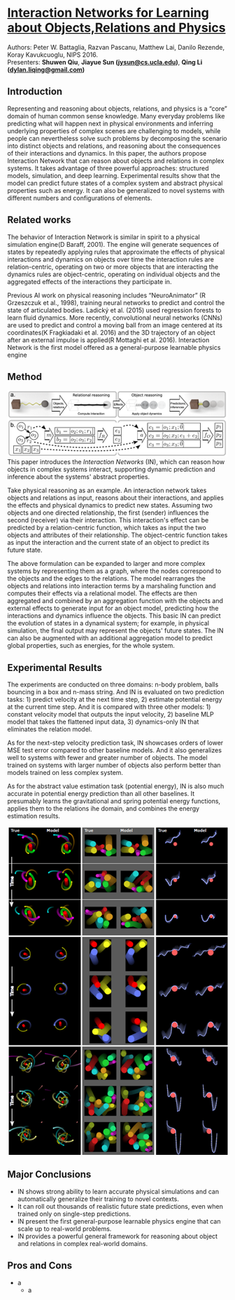 # [Interaction Networks for Learning about Objects,Relations and Physics](https://arxiv.org/abs/1612.00222)
Authors: Peter W. Battaglia, Razvan Pascanu, Matthew Lai, Danilo Rezende, Koray Kavukcuoglu, NIPS 2016.  
Presenters: **Shuwen Qiu**, **Jiayue Sun (jysun@cs.ucla.edu)**, **Qing Li (dylan.liqing@gmail.com)**

## Introduction
Representing and reasoning about objects, relations, and physics is a “core” domain of human common sense knowledge. Many everyday problems like predicting what will happen next in physical environments and inferring underlying properties of complex scenes are challenging to models, while people can nevertheless solve such problems by decomposing the scenario into distinct objects and relations, and reasoning about the consequences of their interactions and dynamics. In this paper, the authors propose Interaction Network that can reason about objects and relations in complex systems. It takes advantage of three powerful approaches: structured models, simulation, and deep learning. Experimental results show that the model can predict future states of a complex system and abstract physical properties such as energy. It can also be generalized to novel systems with different numbers and configurations of elements.

## Related works
The behavior of Interaction Network is similar in spirit to a physical simulation engine(D Baraff, 2001). The engine will generate sequences of states by repeatedly applying rules that approximate the effects of physical interactions and dynamics on objects over time
the interaction rules are relation-centric, operating on two or more objects that are interacting
the dynamics rules are object-centric, operating on individual objects and the aggregated effects of the interactions they participate in.

Previous AI work on physical reasoning includes “NeuroAnimator” (R Grzeszczuk et al., 1998), training neural networks to predict and control the state of articulated bodies. Ladický et al. (2015) used regression forests to learn fluid dynamics. More recently, convolutional neural networks (CNNs) are used to predict and control a moving ball from an image centered at its coordinates(K Fragkiadaki et al. 2016) and the 3D trajectory of an object after an external impulse is applied(R Mottaghi et al. 2016). Interaction Network is the first model offered as a general-purpose learnable physics engine


## Method
![Schematic of an interaction network](schematic.png)
This paper introduces the *Interaction Networks* (IN), which can reason how objects in complex systems interact, supporting dynamic prediction and inference about the systems' abstract properties. 

Take physical reasoning as an example. An interaction network takes objects and relations as input, reasons about their interactions, and applies the effects and physical dynamics to predict new states. Assuming two objects and one directed relationship, the first (sender) influences the second (receiver) via their interaction. This interaction's effect can be predicted by a relation-centric function, which takes as input the two objects and attributes of their relationship. The object-centric function takes as input the interaction and the current state of an object to predict its future state. 

The above formulation can be expanded to larger and more complex systems by representing them as a graph, where the nodes correspond to the objects and the edges to the relations. The model rearranges the objects and relations into interaction terms by a marshaling function and computes their effects via a relational model. The effects are then aggregated and combined by an aggregation function with the objects and external effects to generate input for an object model, predicting how the interactions and dynamics influence the objects. This basic IN can predict the evolution of states in a dynamical system; for example, in physical simulation, the final output may represent the objects' future states. The IN can also be augmented with an additional aggregation model to predict global properties, such as energies, for the whole system. 

## Experimental Results
The experiments are conducted on three domains: n-body problem, balls bouncing in a box and n-mass string. And IN is evaluated on two prediction tasks: 1) predict velocity at the next time step, 2) estimate potential energy at the current time step. And it is compared with three other models: 1) constant velocity model that outputs the input velocity, 2) baseline MLP model that takes the flattened input data, 3) dynamics-only IN that eliminates the relation model.

As for the next-step velocity prediction task, IN showcases orders of lower MSE test error compared to other baseline models. And it also generalizes well to systems with fewer and greater number of objects. The model trained on systems with larger number of objects also perform better than models trained on less complex system.

As for the abstract value estimation task (potential energy), IN is also much accurate in potential energy prediction than all other baselines. It presumably learns the gravitational and spring potential energy functions, applies them to the relations ihe domain, and combines the energy estimation results.

![rollout predictions](experiment.png)

## Major Conclusions
- IN shows strong ability to learn accurate physical simulations and can automatically generalize their training to novel contexts.
- It can roll out thousands of realistic future state predictions, even when trained only on single-step predictions.
- IN present the first general-purpose learnable physics engine that can scale up to real-world problems.
- IN provides a powerful general framework for reasoning about object and relations in complex real-world domains.


## Pros and Cons
- a
    - a

